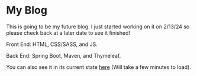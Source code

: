 # My Blog
This is going to be my future blog. I just started working on it on 2/13/24 so please check back at a later date to see it finished!

Front End: HTML, CSS/SASS, and JS.

Back End: Spring Boot, Maven, and Thymeleaf.

You can also see it in its current state [here](https://blog-4rqo.onrender.com) (Will take a few minutes to load).
